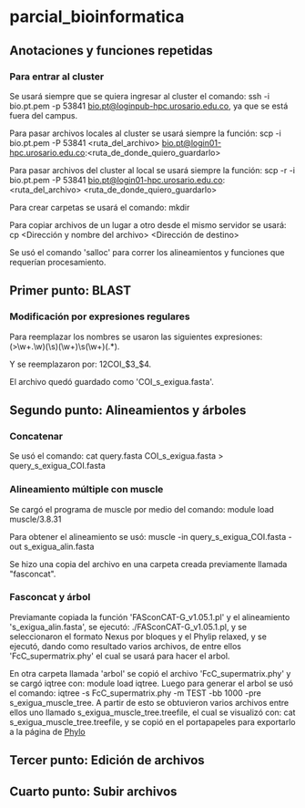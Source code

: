 # parcial_bioinformatica

## Anotaciones y funciones repetidas
### Para entrar al cluster
  Se usará siempre que se quiera ingresar al cluster el comando: ssh -i bio.pt.pem -p 53841 bio.pt@loginpub-hpc.urosario.edu.co, ya que se está fuera del campus.
  
  Para pasar archivos locales al cluster se usará siempre la función: scp -i bio.pt.pem -P 53841 <ruta_del_archivo> bio.pt@login01-hpc.urosario.edu.co:<ruta_de_donde_quiero_guardarlo>
  
  Para pasar archivos del cluster al local se usará siempre la función: scp -r -i bio.pt.pem -P 53841 bio.pt@login01-hpc.urosario.edu.co:<ruta_del_archivo> <ruta_de_donde_quiero_guardarlo>
  
  Para crear carpetas se usará el comando: mkdir <Nombre de la carpeta>
  
  Para copiar archivos de un lugar a otro desde el mismo servidor se usará: cp <Dirección y nombre del archivo> <Dirección de destino>
  
  Se usó el comando 'salloc' para correr los alineamientos y funciones que requerían procesamiento.

## Primer punto: BLAST
### Modificación por expresiones regulares
  Para reemplazar los nombres se usaron las siguientes expresiones: (\>\w+\.\w)(\s)(\w+)\s(\w+)(.*).
  
  Y se reemplazaron por: $1$2COI_$3_$4.
  
  El archivo quedó guardado como 'COI_s_exigua.fasta'.

## Segundo punto: Alineamientos y árboles
### Concatenar
   Se usó el comando: cat query.fasta COI_s_exigua.fasta > query_s_exigua_COI.fasta
### Alineamiento múltiple con muscle
   Se cargó el programa de muscle por medio del comando: module load muscle/3.8.31
   
   Para obtener el alineamiento se usó: muscle -in query_s_exigua_COI.fasta -out s_exigua_alin.fasta
  
  Se hizo una copia del archivo en una carpeta creada previamente llamada "fasconcat".
### Fasconcat y árbol
  Previamante copiada la función 'FASconCAT-G_v1.05.1.pl' y el alineamiento 's_exigua_alin.fasta', se ejecutó: 
   ./FASconCAT-G_v1.05.1.pl, y se seleccionaron el formato Nexus por bloques y el Phylip relaxed, y se ejecutó,
  dando como resultado varios archivos, de entre ellos 'FcC_supermatrix.phy' el cual se usará para hacer el arbol.
  
  En otra carpeta llamada 'arbol' se copió el archivo 'FcC_supermatrix.phy' y se cargó iqtree con: module load       iqtree. Luego para generar el arbol se usó el comando: iqtree -s FcC_supermatrix.phy -m TEST -bb 1000 -pre 
  s_exigua_muscle_tree. A partir de esto se obtuvieron varios archivos entre ellos uno llamado s_exigua_muscle_tree.treefile, el cual se visualizó con: cat s_exigua_muscle_tree.treefile, y se copió en el portapapeles para exportarlo a la página de [Phylo](https://phylo.io/)
   

## Tercer punto: Edición de archivos

## Cuarto punto: Subir archivos
